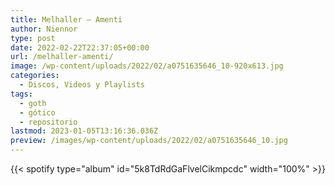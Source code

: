 ```yaml
---
title: Melhaller – Amenti
author: Niennor
type: post
date: 2022-02-22T22:37:05+00:00
url: /melhaller-amenti/
image: /wp-content/uploads/2022/02/a0751635646_10-920x613.jpg
categories:
  - Discos, Videos y Playlists
tags:
  - goth
  - gótico
  - repositorio
lastmod: 2023-01-05T13:16:36.036Z
preview: /images/wp-content/uploads/2022/02/a0751635646_10.jpg
---
```


{{< spotify type="album" id="5k8TdRdGaFlvelCikmpcdc" width="100%"  >}}
